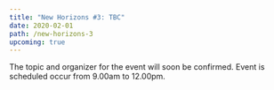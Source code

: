 ```yaml
---
title: "New Horizons #3: TBC"
date: 2020-02-01
path: /new-horizons-3
upcoming: true
---
```


The topic and organizer for the event will soon be confirmed. Event is scheduled occur from 9.00am to 12.00pm.
